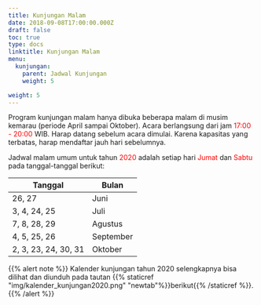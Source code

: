 ```yaml
---
title: Kunjungan Malam
date: 2018-09-08T17:00:00.000Z
draft: false
toc: true
type: docs
linktitle: Kunjungan Malam
menu:
  kunjungan:
    parent: Jadwal Kunjungan
    weight: 5

weight: 5
---
```


Program kunjungan malam hanya dibuka beberapa malam di musim kemarau (periode April sampai Oktober). Acara berlangsung dari jam <font color='red'>17:00 - 20:00</font> WIB. Harap datang sebelum acara dimulai. Karena kapasitas yang terbatas, harap mendaftar jauh hari sebelumnya.

Jadwal malam umum untuk tahun <font color='red'>2020</font> adalah setiap hari <font color='red'>Jumat</font> dan <font color='red'>Sabtu</font> pada tanggal-tanggal berikut:

Tanggal | Bulan
------- | -----
26, 27| Juni
3, 4, 24, 25 | Juli
7, 8, 28, 29 | Agustus
4, 5, 25, 26 | September
2, 3, 23, 24, 30, 31 | Oktober

{{% alert note %}}
Kalender kunjungan tahun 2020 selengkapnya bisa dilihat dan diunduh pada tautan {{% staticref "img/kalender_kunjungan2020.png" "newtab"%}}berikut{{% /staticref %}}.
{{% /alert %}}